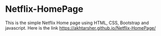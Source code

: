 # Netflix-HomePage
This is the simple Netflix Home page using HTML, CSS, Bootstrap and javascript.
Here is the link https://akhtarsher.github.io/Netflix-HomePage/
